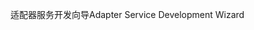 <span data-ttu-id="299ae-101">适配器服务开发向导</span><span class="sxs-lookup"><span data-stu-id="299ae-101">Adapter Service Development Wizard</span></span>
